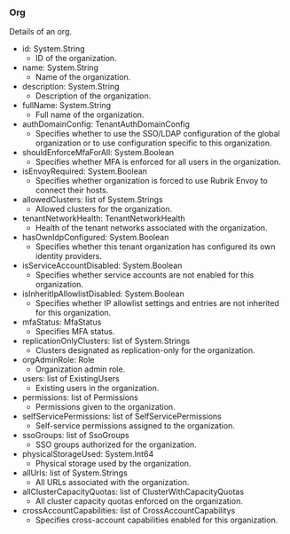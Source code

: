 ### Org
Details of an org.

- id: System.String
  - ID of the organization.
- name: System.String
  - Name of the organization.
- description: System.String
  - Description of the organization.
- fullName: System.String
  - Full name of the organization.
- authDomainConfig: TenantAuthDomainConfig
  - Specifies whether to use the SSO/LDAP configuration of the global organization or to use configuration specific to this organization.
- shouldEnforceMfaForAll: System.Boolean
  - Specifies whether MFA is enforced for all users in the organization.
- isEnvoyRequired: System.Boolean
  - Specifies whether organization is forced to use Rubrik Envoy to connect their hosts.
- allowedClusters: list of System.Strings
  - Allowed clusters for the organization.
- tenantNetworkHealth: TenantNetworkHealth
  - Health of the tenant networks associated with the organization.
- hasOwnIdpConfigured: System.Boolean
  - Specifies whether this tenant organization has configured its own identity providers.
- isServiceAccountDisabled: System.Boolean
  - Specifies whether service accounts are not enabled for this organization.
- isInheritIpAllowlistDisabled: System.Boolean
  - Specifies whether IP allowlist settings and entries are not inherited for this organization.
- mfaStatus: MfaStatus
  - Specifies MFA status.
- replicationOnlyClusters: list of System.Strings
  - Clusters designated as replication-only for the organization.
- orgAdminRole: Role
  - Organization admin role.
- users: list of ExistingUsers
  - Existing users in the organization.
- permissions: list of Permissions
  - Permissions given to the organization.
- selfServicePermissions: list of SelfServicePermissions
  - Self-service permissions assigned to the organization.
- ssoGroups: list of SsoGroups
  - SSO groups authorized for the organization.
- physicalStorageUsed: System.Int64
  - Physical storage used by the organization.
- allUrls: list of System.Strings
  - All URLs associated with the organization.
- allClusterCapacityQuotas: list of ClusterWithCapacityQuotas
  - All cluster capacity quotas enforced on the organization.
- crossAccountCapabilities: list of CrossAccountCapabilitys
  - Specifies cross-account capabilities enabled for this organization.
